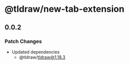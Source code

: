 # @tldraw/new-tab-extension

## 0.0.2
### Patch Changes

- Updated dependencies
  - @tldraw/tldraw@1.18.3
